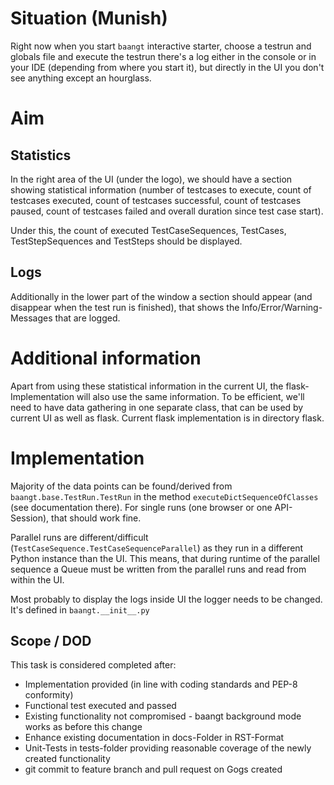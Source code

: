 # Situation (Munish)

Right now when you start ``baangt`` interactive starter, choose a testrun and globals file and execute the testrun there's
a log either in the console or in your IDE (depending from where you start it), but directly in the UI you don't see
anything except an hourglass.

# Aim

## Statistics
In the right area of the UI (under the logo), we should have a section showing statistical information (number of testcases
to execute, count of testcases executed, count of testcases successful, count of testcases paused, count of testcases failed
and overall duration since test case start).

Under this, the count of executed TestCaseSequences, TestCases, TestStepSequences and TestSteps should be displayed.

## Logs
Additionally in the lower part of the window a section should appear (and disappear when the test run is finished), that
shows the Info/Error/Warning-Messages that are logged.

# Additional information

Apart from using these statistical information in the current UI, the flask-Implementation will also use the same information.
To be efficient, we'll need to have data gathering in one separate class, that can be used by current UI as well as flask. 
Current flask implementation is in directory flask.

# Implementation

Majority of the data points can be found/derived from ``baangt.base.TestRun.TestRun`` in the method ``executeDictSequenceOfClasses``
(see documentation there). For single runs (one browser or one API-Session), that should work fine.

Parallel runs are different/difficult (``TestCaseSequence.TestCaseSequenceParallel``) as they run in a different Python instance 
than the UI. This means, that during runtime of the parallel sequence a Queue must be written from the parallel runs
and read from within the UI.

Most probably to display the logs inside UI the logger needs to be changed. It's defined in ``baangt.__init__.py``

## Scope / DOD
This task is considered completed after:
* Implementation provided (in line with coding standards and PEP-8 conformity)
* Functional test executed and passed
* Existing functionality not compromised - baangt background mode works as before this change
* Enhance existing documentation in docs-Folder in RST-Format
* Unit-Tests in tests-folder providing reasonable coverage of the newly created functionality
* git commit to feature branch and pull request on Gogs created